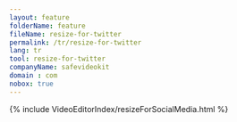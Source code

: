 ```yaml
---
layout: feature
folderName: feature
fileName: resize-for-twitter
permalink: /tr/resize-for-twitter
lang: tr
tool: resize-for-twitter
companyName: safevideokit
domain : com
nobox: true
---
```


{% include VideoEditorIndex/resizeForSocialMedia.html %}

   